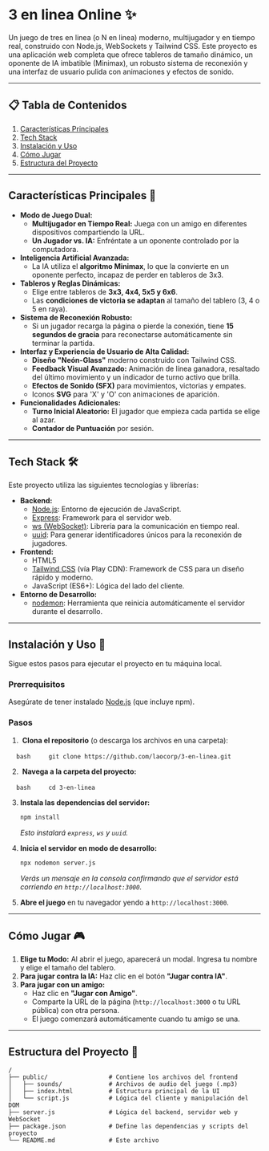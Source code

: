 # 3 en linea Online ✨

Un juego de tres en linea (o N en linea) moderno, multijugador y en tiempo real, construido con Node.js, WebSockets y Tailwind CSS. Este proyecto es una aplicación web completa que ofrece tableros de tamaño dinámico, un oponente de IA imbatible (Minimax), un robusto sistema de reconexión y una interfaz de usuario pulida con animaciones y efectos de sonido.

---

## 📋 Tabla de Contenidos
1. [Características Principales](#características-principales-)
2. [Tech Stack](#tech-stack-)
3. [Instalación y Uso](#instalación-y-uso-)
4. [Cómo Jugar](#cómo-jugar-)
5. [Estructura del Proyecto](#estructura-del-proyecto-)

---

## **Características Principales** 🚀

* **Modo de Juego Dual:**
    * **Multijugador en Tiempo Real:** Juega con un amigo en diferentes dispositivos compartiendo la URL.
    * **Un Jugador vs. IA:** Enfréntate a un oponente controlado por la computadora.
* **Inteligencia Artificial Avanzada:**
    * La IA utiliza el **algoritmo Minimax**, lo que la convierte en un oponente perfecto, incapaz de perder en tableros de 3x3.
* **Tableros y Reglas Dinámicas:**
    * Elige entre tableros de **3x3, 4x4, 5x5 y 6x6**.
    * Las **condiciones de victoria se adaptan** al tamaño del tablero (3, 4 o 5 en raya).
* **Sistema de Reconexión Robusto:**
    * Si un jugador recarga la página o pierde la conexión, tiene **15 segundos de gracia** para reconectarse automáticamente sin terminar la partida.
* **Interfaz y Experiencia de Usuario de Alta Calidad:**
    * **Diseño "Neón-Glass"** moderno construido con Tailwind CSS.
    * **Feedback Visual Avanzado:** Animación de línea ganadora, resaltado del último movimiento y un indicador de turno activo que brilla.
    * **Efectos de Sonido (SFX)** para movimientos, victorias y empates.
    * Iconos **SVG** para 'X' y 'O' con animaciones de aparición.
* **Funcionalidades Adicionales:**
    * **Turno Inicial Aleatorio:** El jugador que empieza cada partida se elige al azar.
    * **Contador de Puntuación** por sesión.

---

## **Tech Stack** 🛠️

Este proyecto utiliza las siguientes tecnologías y librerías:

* **Backend:**
    * [Node.js](https://nodejs.org/): Entorno de ejecución de JavaScript.
    * [Express](https://expressjs.com/): Framework para el servidor web.
    * [ws (WebSocket)](https://github.com/websockets/ws): Librería para la comunicación en tiempo real.
    * [uuid](https://github.com/uuidjs/uuid): Para generar identificadores únicos para la reconexión de jugadores.
* **Frontend:**
    * HTML5
    * [Tailwind CSS](https://tailwindcss.com/) (vía Play CDN): Framework de CSS para un diseño rápido y moderno.
    * JavaScript (ES6+): Lógica del lado del cliente.
* **Entorno de Desarrollo:**
    * [nodemon](https://nodemon.io/): Herramienta que reinicia automáticamente el servidor durante el desarrollo.

---

## **Instalación y Uso** 🏁

Sigue estos pasos para ejecutar el proyecto en tu máquina local.

### **Prerrequisitos**

Asegúrate de tener instalado [Node.js](https://nodejs.org/) (que incluye npm).

### **Pasos**

1.  **Clona el repositorio** (o descarga los archivos en una carpeta):

    ```bash
    git clone https://github.com/laocorp/3-en-linea.git
    ```

2.  **Navega a la carpeta del proyecto:**

    ```bash
    cd 3-en-linea
    ```

3.  **Instala las dependencias del servidor:**
    ```bash
    npm install
    ```
    *Esto instalará `express`, `ws` y `uuid`.*

4.  **Inicia el servidor en modo de desarrollo:**
    ```bash
    npx nodemon server.js
    ```
    *Verás un mensaje en la consola confirmando que el servidor está corriendo en `http://localhost:3000`.*

5.  **Abre el juego** en tu navegador yendo a `http://localhost:3000`.

---

## **Cómo Jugar** 🎮

1.  **Elige tu Modo:** Al abrir el juego, aparecerá un modal. Ingresa tu nombre y elige el tamaño del tablero.
2.  **Para jugar contra la IA:** Haz clic en el botón **"Jugar contra IA"**.
3.  **Para jugar con un amigo:**
    * Haz clic en **"Jugar con Amigo"**.
    * Comparte la URL de la página (`http://localhost:3000` o tu URL pública) con otra persona.
    * El juego comenzará automáticamente cuando tu amigo se una.

---

## **Estructura del Proyecto** 📂

```
/
├── public/                 # Contiene los archivos del frontend
│   ├── sounds/             # Archivos de audio del juego (.mp3)
│   ├── index.html          # Estructura principal de la UI
│   └── script.js           # Lógica del cliente y manipulación del DOM
├── server.js               # Lógica del backend, servidor web y WebSocket
├── package.json            # Define las dependencias y scripts del proyecto
└── README.md               # Este archivo
```